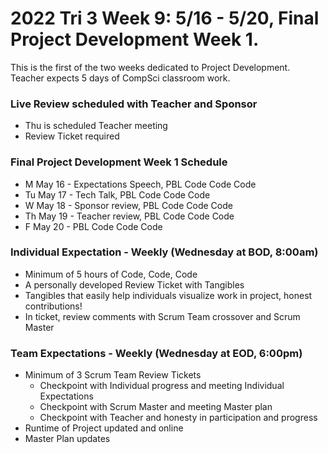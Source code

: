 # 2022 Tri 3 Week 9: 5/16 - 5/20, Final Project Development Week 1.
This is the first of the two weeks dedicated to Project Development.  Teacher expects 5 days of CompSci classroom work.
### Live Review scheduled with Teacher and Sponsor 
*  Thu is scheduled Teacher meeting
*  Review Ticket required
    
###  Final Project Development Week 1 Schedule
* M May 16 - Expectations Speech, PBL Code Code Code
* Tu May 17 - Tech Talk, PBL Code Code Code
* W May 18 - Sponsor review, PBL Code Code Code
* Th May 19 - Teacher review, PBL Code Code Code 
* F May 20 - PBL Code Code Code 

### Individual Expectation - Weekly (Wednesday at BOD, 8:00am)
* Minimum of 5 hours of Code, Code, Code
* A personally developed Review Ticket with Tangibles
* Tangibles that easily help individuals visualize work in project, honest contributions!
* In ticket, review comments with Scrum Team crossover and Scrum Master

### Team Expectations - Weekly (Wednesday at EOD, 6:00pm)
* Minimum of 3 Scrum Team Review Tickets
    * Checkpoint with Individual progress and meeting Individual Expectations
    * Checkpoint with Scrum Master and meeting Master plan
    * Checkpoint with Teacher and honesty in participation and progress
* Runtime of Project updated and online
* Master Plan updates
